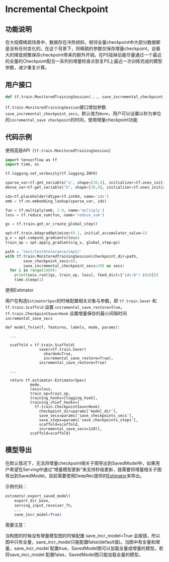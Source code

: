 # Incremental Checkpoint
## 功能说明
在大规模稀疏场景中，数据存在冷热倾斜，相邻全量checkpoint中大部分数据都是没有任何变化的。在这个背景下，将稀疏的参数仅保存增量checkpoint，会极大的降低频繁保存checkpoint带来的额外开销。在PS挂掉后能尽量通过一个最近的全量的Checkpoint配合一系列的增量检查点恢复PS上最近一次训练完成的模型参数，减少重复计算。
## 用户接口
```python
def tf.train.MonitoredTrainingSession(..., save_incremental_checkpoint_secs=None, ...):pass
```

`tf.train.MonitoredTrainingSession`接口增加参数`save_incremental_checkpoint_secs`，默认值为`None`，用户可以设置以秒为单位的`incremental_save checkpoint`的时间，使用增量checkpoint功能

## 代码示例
使用高层API（`tf.train.MonitoredTrainingSession`）
```python
import tensorflow as tf
import time, os

tf.logging.set_verbosity(tf.logging.INFO)

sparse_var=tf.get_variable("a", shape=[30,4], initializer=tf.ones_initializer(tf.float32),partitioner=tf.fixed_size_partitioner(num_shards=4))
dense_var=tf.get_variable("b", shape=[30,4], initializer=tf.ones_initializer(tf.float32),partitioner=tf.fixed_size_partitioner(num_shards=4))

ids=tf.placeholder(dtype=tf.int64, name='ids')
emb = tf.nn.embedding_lookup(sparse_var, ids)

fun = tf.multiply(emb, 2.0, name='multiply')
loss = tf.reduce_sum(fun, name='reduce_sum')

gs = tf.train.get_or_create_global_step()

opt=tf.train.AdagradOptimizer(0.1, initial_accumulator_value=1)
g_v = opt.compute_gradients(loss)
train_op = opt.apply_gradients(g_v, global_step=gs)

path = 'test/test4tolerance/ckpt/'
with tf.train.MonitoredTrainingSession(checkpoint_dir=path,
        save_checkpoint_secs=60,
        save_incremental_checkpoint_secs=20) as sess:
  for i in range(1000):
    print(sess.run([gs, train_op, loss], feed_dict={"ids:0": i%10}))
    time.sleep(1)
```

使用Estimator

用户在构造`EstimatorSpec`的时候配置相关对象与参数，即
`tf.train.Saver` 和 `tf.train.Scaffold` 设置 `incremental_save_restore=True`，`tf.train.CheckpointSaverHook` 设置增量保存的最小间隔时间`incremental_save_secs`

```
def model_fn(self, features, labels, mode, params):

  ...

  scaffold = tf.train.Scaffold(
               saver=tf.train.Saver(
                 sharded=True,
                 incremental_save_restore=True),
               incremental_save_restore=True)

  ...

  return tf.estimator.EstimatorSpec(
           mode,
           loss=loss,
           train_op=train_op,
           training_hooks=[logging_hook],
           training_chief_hooks=[
             tf.train.CheckpointSaverHook(
               checkpoint_dir=params['model_dir'],
               save_secs=params['save_checkpoints_secs'],
               save_steps=params['save_checkpoints_steps'],
               scaffold=scaffold,
               incremental_save_secs=120)],
           scaffold=scaffold)
```

## 模型导出
在默认情况下，无法将增量checkpoint相关子图导出到SavedModel中，如果用户希望在Serving中通过“增量模型更新”来支持秒级更新，就需要将增量相关子图导出到SavedModel。目前需要使用DeepRec提供的[Estimator](https://github.com/DeepRec-AI/estimator)来导出。

示例代码：
```python
estimator.export_saved_model(
    export_dir_base,
    serving_input_receiver_fn,
    ...
    save_incr_model=True)
```

需要注意：

当构图的时候没有增量模型图的时候配置 save_incr_model=True 会报错，所以图中只有全量，save_incr_model只能配置false(default值)。当图中有全量和增量，save_incr_model 配置true，SavedModel图可以加载全量或增量的模型。若将save_incr_model 配置false，SavedModel图只能加载全量的模型。

